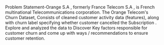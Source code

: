Problem Statement-Orange S.A , formerly France Telecom S.A , is French multinational Telecommunications corporation. The Orange Telecom's Churn Dataset, Consists of cleaned customer activity data (features), along with churn label specifying whether customer cancelled the Subscription . Explore and analyzed the data to Discover Key factors responsible for customer churn and come up with ways / recommendations to ensure customer retention.
